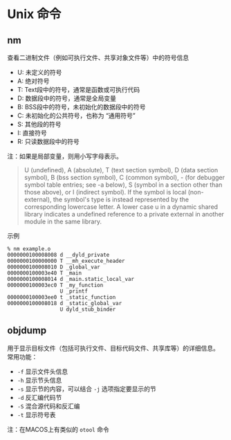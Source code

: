 
# Unix 命令

## nm

查看二进制文件（例如可执行文件、共享对象文件等）中的符号信息
- U: 未定义的符号
- A: 绝对符号
- T: Text段中的符号，通常是函数或可执行代码
- D: 数据段中的符号，通常是全局变量
- B: BSS段中的符号，未初始化的数据段中的符号
- C: 未初始化的公共符号，也称为 “通用符号”
- S: 其他段的符号
- I: 直接符号
- R: 只读数据段中的符号

注：如果是局部变量，则用小写字母表示。

> U (undefined), A (absolute), T (text section symbol), D (data section symbol),
> B (bss section symbol), C (common symbol), - (for debugger symbol table entries;
> see -a below), S (symbol in a section other than those above), or
> I (indirect symbol). If the symbol is local (non-external), the symbol's
> type is instead represented by the corresponding lowercase letter. 
> A lower case u in a dynamic shared library indicates a undefined reference to a private external in another module in the same library.

示例
```
% nm example.o
0000000100008008 d __dyld_private
0000000100000000 T __mh_execute_header
0000000100008010 D _global_var
0000000100003e40 T _main
0000000100008014 d _main.static_local_var
0000000100003ec0 T _my_function
                 U _printf
0000000100003ee0 t _static_function
0000000100008018 d _static_global_var
                 U dyld_stub_binder
```


## objdump

用于显示目标文件（包括可执行文件、目标代码文件、共享库等）的详细信息。
常用功能：
- `-f` 显示文件头信息
- `-h` 显示节头信息
- `-s` 显示节的内容，可以结合 `-j` 选项指定要显示的节
- `-d` 反汇编代码节
- `-S` 混合源代码和反汇编
- `-t` 显示符号表

注：在MACOS上有类似的 `otool` 命令